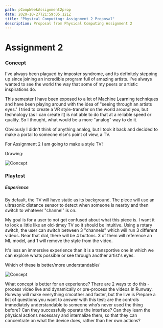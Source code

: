 ```yaml
---
path: pCompWeekAssignment2prop
date: 2020-10-27T21:59:05.121Z
title: "Physical Computing: Assignment 2 Proposal"
description: Proposal from Physical Computing Assignment 2
---
```

# Assignment 2

### Concept 

I've always been plagued by imposter syndrome, and its definitely stepping up since joining an incredible program full of amazing artists. I've always wanted to see the world the way that some of my peers or artistic inspirations do. 

This semester I have been exposed to a lot of Machine Learning techniques and have been playing around with the idea of "seeing through an artists eyes." I tried to create a VR style-transfer on the world around you, but technology (as I can create it) is not able to do that at a reliable speed or quality. So I thought, what would be a more "analog" way to do it.

Obviously I didn't think of anything analog, but I took it back and decided to make a portal to someone else's point of view, a TV. 

For Assignment 2 I am going to make a style TV!

Drawing:

![Concept](/../assets/pComp/asgn2/brainstorm/Concept.png)

### Playtest

##### Experience
By default, the TV will have static as its background. The piece will use an ultrasonic distance sensor to detect when someone is nearby and then switch to whatever "channel" is on.

My goal is for a user to not get confused about what this piece is. I want it to look a little like an old-timey TV so it should be intuitive. Using a rotary switch, the user can switch between 3 "channels" which will run 3 different videos. Near that dial, there will be 4 buttons. 3 of them will reference an ML model, and 1 will remove the style from the video.

It's less an immersive experience than it is a transportive one in which we can explore whats possible or see through another artist's eyes. 

Which of these is better/more understandable/

![Concept](/../assets/pComp/asgn2/brainstorm/sideBySide.png)

What concept is better for an experience?
There are 2 ways to do this - process video live and dynamically or pre-process the videos in Runway. Runway will make everything smoother and faster, but the live is 
Prepare a list of questions you want to answer with this test: are the controls immediately understandable to someone who’s never used the thing before? Can they successfully operate the interface?  Can they learn the physical actions  necessary and internalize them, so that they can concentrate on what the device does, rather than her own actions?
